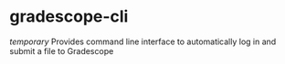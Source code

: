 # gradescope-cli

*temporary*
Provides command line interface to automatically log in and submit a file to Gradescope